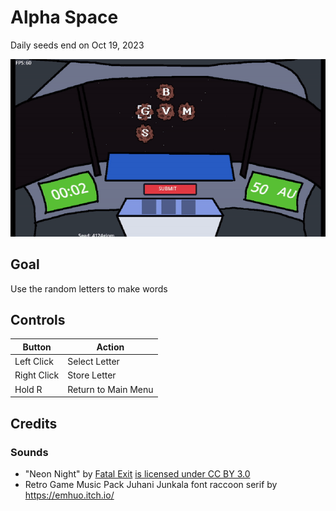 
# Alpha Space
Daily seeds end on Oct 19, 2023

![](https://github.com/sugarvoid/alpha-space/blob/master/docs/gameplay.gif)

## Goal
Use the random letters to make words

## Controls

|Button|Action|
| ----------| ---------|
|Left Click | Select Letter|
|Right Click | Store Letter|
|Hold R      | Return to Main Menu|


## Credits
### Sounds
- "Neon Night" by [Fatal Exit](https://soundcloud.com/fatalexit) [is licensed under CC BY 3.0](https://creativecommons.org/licenses/by/3.0/)
- Retro Game Music Pack Juhani Junkala
font raccoon serif by https://emhuo.itch.io/
